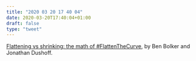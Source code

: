 ```yaml
---
title: "2020 03 20 17 40 04"
date: 2020-03-20T17:40:04+01:00
draft: false
type: "tweet"
---
```


[Flattening vs shrinking: the math of #FlattenTheCurve](https://ms.mcmaster.ca/~bolker/misc/peak_I_simple.html), by Ben Bolker and Jonathan Dushoff.
